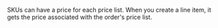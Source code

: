 SKUs can have a price for each price list. When you create a line item, it gets the price associated with the order's price list.

